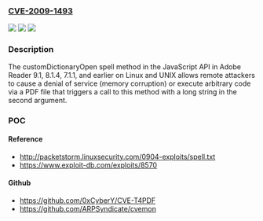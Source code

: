 ### [CVE-2009-1493](https://cve.mitre.org/cgi-bin/cvename.cgi?name=CVE-2009-1493)
![](https://img.shields.io/static/v1?label=Product&message=n%2Fa&color=blue)
![](https://img.shields.io/static/v1?label=Version&message=n%2Fa&color=blue)
![](https://img.shields.io/static/v1?label=Vulnerability&message=n%2Fa&color=brighgreen)

### Description

The customDictionaryOpen spell method in the JavaScript API in Adobe Reader 9.1, 8.1.4, 7.1.1, and earlier on Linux and UNIX allows remote attackers to cause a denial of service (memory corruption) or execute arbitrary code via a PDF file that triggers a call to this method with a long string in the second argument.

### POC

#### Reference
- http://packetstorm.linuxsecurity.com/0904-exploits/spell.txt
- https://www.exploit-db.com/exploits/8570

#### Github
- https://github.com/0xCyberY/CVE-T4PDF
- https://github.com/ARPSyndicate/cvemon

